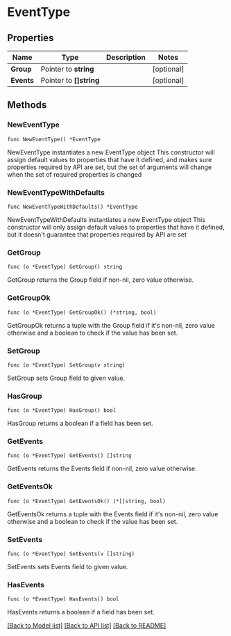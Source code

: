 # EventType

## Properties

Name | Type | Description | Notes
------------ | ------------- | ------------- | -------------
**Group** | Pointer to **string** |  | [optional] 
**Events** | Pointer to **[]string** |  | [optional] 

## Methods

### NewEventType

`func NewEventType() *EventType`

NewEventType instantiates a new EventType object
This constructor will assign default values to properties that have it defined,
and makes sure properties required by API are set, but the set of arguments
will change when the set of required properties is changed

### NewEventTypeWithDefaults

`func NewEventTypeWithDefaults() *EventType`

NewEventTypeWithDefaults instantiates a new EventType object
This constructor will only assign default values to properties that have it defined,
but it doesn't guarantee that properties required by API are set

### GetGroup

`func (o *EventType) GetGroup() string`

GetGroup returns the Group field if non-nil, zero value otherwise.

### GetGroupOk

`func (o *EventType) GetGroupOk() (*string, bool)`

GetGroupOk returns a tuple with the Group field if it's non-nil, zero value otherwise
and a boolean to check if the value has been set.

### SetGroup

`func (o *EventType) SetGroup(v string)`

SetGroup sets Group field to given value.

### HasGroup

`func (o *EventType) HasGroup() bool`

HasGroup returns a boolean if a field has been set.

### GetEvents

`func (o *EventType) GetEvents() []string`

GetEvents returns the Events field if non-nil, zero value otherwise.

### GetEventsOk

`func (o *EventType) GetEventsOk() (*[]string, bool)`

GetEventsOk returns a tuple with the Events field if it's non-nil, zero value otherwise
and a boolean to check if the value has been set.

### SetEvents

`func (o *EventType) SetEvents(v []string)`

SetEvents sets Events field to given value.

### HasEvents

`func (o *EventType) HasEvents() bool`

HasEvents returns a boolean if a field has been set.


[[Back to Model list]](../README.md#documentation-for-models) [[Back to API list]](../README.md#documentation-for-api-endpoints) [[Back to README]](../README.md)


